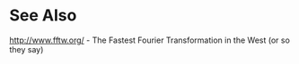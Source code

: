 # See Also

<http://www.fftw.org/> - The Fastest Fourier Transformation in the West
(or so they say)